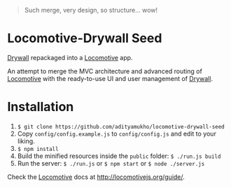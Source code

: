 > Such merge, very design, so structure... wow!

# Locomotive-Drywall Seed
[Drywall](http://jedireza.github.io/drywall/) repackaged into a [Locomotive](http://locomotivejs.org/) app.

An attempt to merge the MVC architecture and advanced routing of [Locomotive](http://locomotivejs.org/) with the ready-to-use UI and user management of [Drywall](http://jedireza.github.io/drywall/).

# Installation

1. `$ git clone https://github.com/adityamukho/locomotive-drywall-seed`
1. Copy `config/config.example.js` to `config/config.js` and edit to your liking.
1. `$ npm install`
1. Build the minified resources inside the `public` folder:
	`$ ./run.js build`
1. Run the server:
	`$ ./run.js`
	or
	`$ npm start`
	or
	`$ node ./server.js`

Check the [Locomotive](http://locomotivejs.org/) docs at http://locomotivejs.org/guide/.